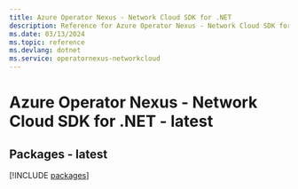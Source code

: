 ```yaml
---
title: Azure Operator Nexus - Network Cloud SDK for .NET
description: Reference for Azure Operator Nexus - Network Cloud SDK for .NET
ms.date: 03/13/2024
ms.topic: reference
ms.devlang: dotnet
ms.service: operatornexus-networkcloud
---
```

# Azure Operator Nexus - Network Cloud SDK for .NET - latest
## Packages - latest
[!INCLUDE [packages](operator-nexus---network-cloud-index.md)]